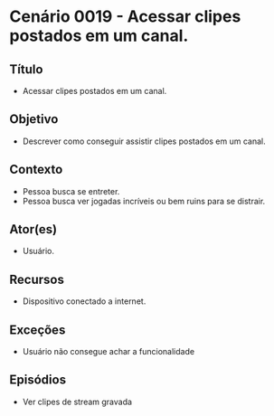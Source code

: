 # Cenário 0019 - Acessar clipes postados em um canal.

## Título 
* Acessar clipes postados em um canal.

## Objetivo
* Descrever como conseguir assistir clipes postados em um canal.

## Contexto
* Pessoa busca se entreter.
* Pessoa busca ver jogadas incríveis ou bem ruins para se distrair.

## Ator(es)
* Usuário.

## Recursos
* Dispositivo conectado a internet.

## Exceções
* Usuário não consegue achar a funcionalidade

## Episódios
* Ver clipes de stream gravada